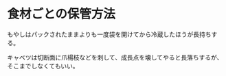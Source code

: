 # 食材ごとの保管方法

もやしはパックされたままよりも一度袋を開けてから冷蔵したほうが長持ちする。

キャベツは切断面に爪楊枝などを刺して、成長点を壊してやると長落ちするが、そこまでしなくてもいい。
